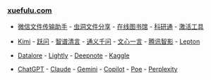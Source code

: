 ### **[xuefulu.com](http://xuefulu.com/)**

+ [微信文件传输助手](https://filehelper.weixin.qq.com/) - [虫洞文件分享](https://wormhole.app) - [在线图书馆](https://zh.z-library.se/) - [科研通](https://www.ablesci.com/) - [激活工具](https://pan.baidu.com/share/init?surl=4U3zIG4tG6ZdMBrHaPaLzw&pwd=c65c#list/path=%2FHEU%20KMS%20Activator)

+ [Kimi](https://kimi.moonshot.cn/) - [跃问](https://stepchat.cn/chats/) - [智谱清言](https://chatglm.cn/main/alltoolsdetail) - [通义千问](https://tongyi.aliyun.com/qianwen/) - [文心一言](https://yiyan.baidu.com/) - [腾讯智影](https://zenvideo.qq.com/) - [Lepton](https://search.lepton.run/)

+ [Datalore](https://datalore.jetbrains.com/) - [Lightly](https://lightly.teamcode.com/login) - [Deepnote](https://deepnote.com/sign-in) - [Kaggle](https://www.kaggle.com/)

+ [ChatGPT](https://chat.openai.com/) - [Claude](https://claude.ai/) - [Gemini](https://gemini.google.com/app) - [Copilot](https://copilot.microsoft.com/) - [Poe](https://poe.com/) - [Perplexity](https://www.perplexity.ai/)


